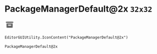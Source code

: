 # PackageManagerDefault@2x `32x32`
<img src="/img/PackageManagerDefault.png" width=32 height=32>

``` CSharp
EditorGUIUtility.IconContent("PackageManagerDefault@2x")
```
```
PackageManagerDefault@2x
```
